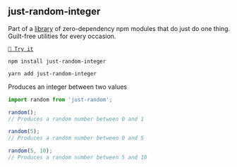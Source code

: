 ## just-random-integer

Part of a [library](https://anguscroll.com/just) of zero-dependency npm modules that do just do one thing.
Guilt-free utilities for every occasion.

[`🍦 Try it`](https://anguscroll.com/just/just-random-integer)

```shell
npm install just-random-integer
```
```shell
yarn add just-random-integer
```

Produces an integer between two values

```js
import random from 'just-random';

random();
// Produces a random number between 0 and 1

random(5);
// Produces a random number between 0 and 5

random(5, 10);
// Produces a random number between 5 and 10
```
